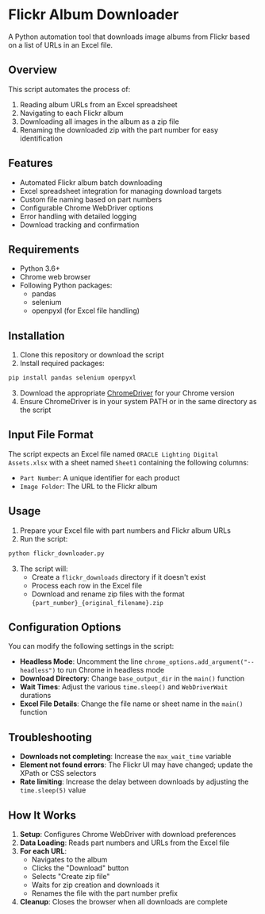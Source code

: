 # Flickr Album Downloader

A Python automation tool that downloads image albums from Flickr based on a list of URLs in an Excel file.

## Overview

This script automates the process of:
1. Reading album URLs from an Excel spreadsheet
2. Navigating to each Flickr album
3. Downloading all images in the album as a zip file
4. Renaming the downloaded zip with the part number for easy identification

## Features

- Automated Flickr album batch downloading
- Excel spreadsheet integration for managing download targets
- Custom file naming based on part numbers
- Configurable Chrome WebDriver options
- Error handling with detailed logging
- Download tracking and confirmation

## Requirements

- Python 3.6+
- Chrome web browser
- Following Python packages:
  - pandas
  - selenium
  - openpyxl (for Excel file handling)

## Installation

1. Clone this repository or download the script
2. Install required packages:

```bash
pip install pandas selenium openpyxl
```

3. Download the appropriate [ChromeDriver](https://sites.google.com/chromium.org/driver/) for your Chrome version
4. Ensure ChromeDriver is in your system PATH or in the same directory as the script

## Input File Format

The script expects an Excel file named `ORACLE Lighting Digital Assets.xlsx` with a sheet named `Sheet1` containing the following columns:
- `Part Number`: A unique identifier for each product
- `Image Folder`: The URL to the Flickr album

## Usage

1. Prepare your Excel file with part numbers and Flickr album URLs
2. Run the script:

```bash
python flickr_downloader.py
```

3. The script will:
   - Create a `flickr_downloads` directory if it doesn't exist
   - Process each row in the Excel file
   - Download and rename zip files with the format `{part_number}_{original_filename}.zip`

## Configuration Options

You can modify the following settings in the script:

- **Headless Mode**: Uncomment the line `chrome_options.add_argument("--headless")` to run Chrome in headless mode
- **Download Directory**: Change `base_output_dir` in the `main()` function
- **Wait Times**: Adjust the various `time.sleep()` and `WebDriverWait` durations
- **Excel File Details**: Change the file name or sheet name in the `main()` function

## Troubleshooting

- **Downloads not completing**: Increase the `max_wait_time` variable
- **Element not found errors**: The Flickr UI may have changed; update the XPath or CSS selectors
- **Rate limiting**: Increase the delay between downloads by adjusting the `time.sleep(5)` value

## How It Works

1. **Setup**: Configures Chrome WebDriver with download preferences
2. **Data Loading**: Reads part numbers and URLs from the Excel file
3. **For each URL**:
   - Navigates to the album
   - Clicks the "Download" button
   - Selects "Create zip file"
   - Waits for zip creation and downloads it
   - Renames the file with the part number prefix
4. **Cleanup**: Closes the browser when all downloads are complete

